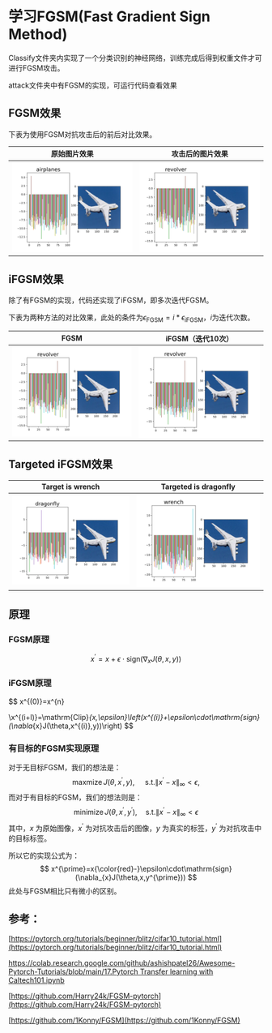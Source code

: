 # 学习FGSM(Fast Gradient Sign Method)

Classify文件夹内实现了一个分类识别的神经网络，训练完成后得到权重文件才可进行FGSM攻击。

attack文件夹中有FGSM的实现，可运行代码查看效果

## FGSM效果

下表为使用FGSM对抗攻击后的前后对比效果。

原始图片效果          |  攻击后的图片效果
:-------------------------:|:-------------------------:
![](img/before.svg)  |![](img/after.svg)

## iFGSM效果

除了有FGSM的实现，代码还实现了iFGSM，即多次迭代FGSM。

下表为两种方法的对比效果，此处的条件为$\epsilon_{\mathrm{FGSM}} = i*\epsilon_{\mathrm{iFGSM}}$，$i$为迭代次数。

FGSM          |  iFGSM（迭代10次）
:-------------------------:|:-------------------------:
![](img/after.svg)  |![](img/iter_after.svg)

## Targeted iFGSM效果
Target is wrench          | Targeted is dragonfly 
:-------------------------:|:-------------------------:
![](img/iter_after_targeted_dragonfly.svg)  |![](img/iter_after_targeted_wrench.svg)

## 原理

### FGSM原理

$$
x^{\prime}=x+\epsilon\cdot\mathrm{sign}(\nabla_{x}J(\theta,x,y))
$$

### iFGSM原理

$$
x^{(0)}=x^{n}

\\x^{(i+l)}=\mathrm{Clip}_{x,\epsilon}\left(x^{(i)}+\epsilon\cdot\mathrm{sign}(\nabla_{x}J(\theta,x^{(i)},y))\right)
$$

### 有目标的FGSM实现原理

对于无目标FGSM，我们的想法是：
$$
\operatorname{maxmize}J(\theta,x^{\prime},y), \quad~\text{s.t.}\|x^{\prime}-x\|_{\infty} < \epsilon,
$$
而对于有目标的FGSM，我们的想法则是：
$$
\operatorname{minimize }J(\theta,x^{\prime},y^{\prime}),\quad\text{s.t.}\|x^{\prime}-x\|_{\infty} < \epsilon
$$
其中，$x$ 为原始图像，$x^{\prime}$ 为对抗攻击后的图像，$y$ 为真实的标签，$y^{\prime}$ 为对抗攻击中的目标标签。

所以它的实现公式为：
$$
x^{\prime}=x{\color{red}-}\epsilon\cdot\mathrm{sign}(\nabla_{x}J(\theta,x,y^{\prime}))
$$
此处与FGSM相比只有微小的区别。

## 参考：

[https://pytorch.org/tutorials/beginner/blitz/cifar10_tutorial.html](https://pytorch.org/tutorials/beginner/blitz/cifar10_tutorial.html)

[https://colab.research.google.com/github/ashishpatel26/Awesome-Pytorch-Tutorials/blob/main/17.Pytorch Transfer learning with Caltech101.ipynb](https://colab.research.google.com/github/ashishpatel26/Awesome-Pytorch-Tutorials/blob/main/17.Pytorch%20Transfer%20learning%20with%20Caltech101.ipynb)

[https://github.com/Harry24k/FGSM-pytorch](https://github.com/Harry24k/FGSM-pytorch)

[https://github.com/1Konny/FGSM](https://github.com/1Konny/FGSM)

